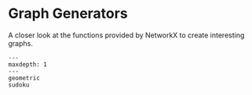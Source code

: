 # Graph Generators

A closer look at the functions provided by NetworkX to create interesting
graphs.

```{toctree}
---
maxdepth: 1
---
geometric
sudoku
```
